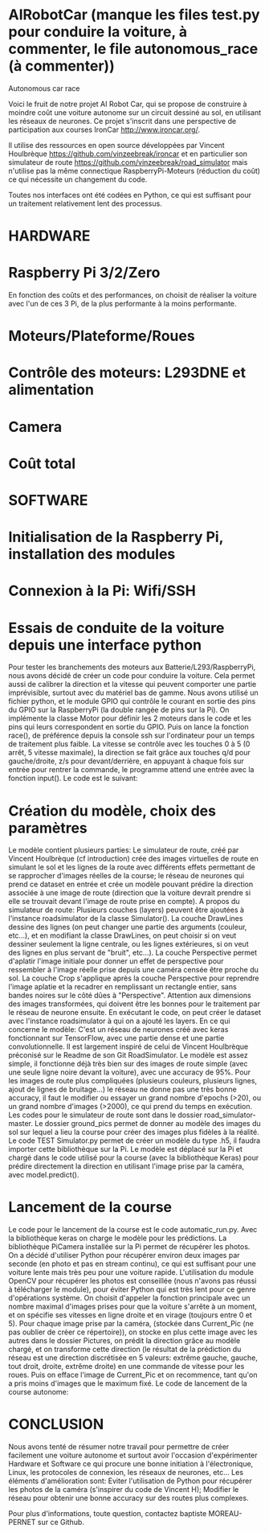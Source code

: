# AIRobotCar (manque les files test.py pour conduire la voiture, à commenter, le file autonomous_race (à commenter))
Autonomous car race


Voici le fruit de notre projet AI Robot Car, qui se propose de construire à moindre coût une voiture autonome sur un circuit dessiné au sol, en utilisant les réseaux de neurones.
Ce projet s'inscrit dans une perspective de participation aux courses IronCar http://www.ironcar.org/.

Il utilise des ressources en open source développées par Vincent Houlbrèque https://github.com/vinzeebreak/ironcar et en particulier son simulateur de route https://github.com/vinzeebreak/road_simulator mais n'utilise pas la même connectique RaspberryPi-Moteurs (réduction du coût) ce qui nécessite un changement du code.

Toutes nos interfaces ont été codées en Python, ce qui est suffisant pour un traitement relativement lent des processus.


# HARDWARE

# Raspberry Pi 3/2/Zero
En fonction des coûts et des performances, on choisit de réaliser la voiture avec l'un de ces 3 Pi, de la plus performante à la moins performante.

# Moteurs/Plateforme/Roues

# Contrôle des moteurs: L293DNE et alimentation

# Camera

# Coût total




# SOFTWARE

# Initialisation de la Raspberry Pi, installation des modules

# Connexion à la Pi: Wifi/SSH

# Essais de conduite de la voiture depuis une interface python
Pour tester les branchements des moteurs aux Batterie/L293/RaspberryPi, nous avons décidé de créer un code pour conduire la voiture. Cela permet aussi de calibrer la direction et la vitesse qui peuvent comporter une partie imprévisible, surtout avec du matériel bas de gamme. Nous avons utilisé un fichier python, et le module GPIO qui contrôle le courant en sortie des pins du GPIO sur la RaspberryPi (la double rangée de pins sur la Pi). On implémente la classe Motor pour définir les 2 moteurs dans le code et les pins qui leurs correspondent en sortie du GPIO. Puis on lance la fonction race(), de préférence depuis la console ssh sur l'ordinateur pour un temps de traitement plus faible. La vitesse se contrôle avec les touches 0 à 5 (0 arrêt, 5 vitesse maximale), la direction se fait grâce aux touches q/d pour gauche/droite, z/s pour devant/derrière, en appuyant à chaque fois sur entrée pour rentrer la commande, le programme attend une entrée avec la fonction input().
Le code est le suivant:


# Création du modèle, choix des paramètres
Le modèle contient plusieurs parties: Le simulateur de route, créé par Vincent Houlbrèque (cf introduction) crée des images virtuelles de route en simulant le sol et les lignes de la route avec différents effets permettant de se rapprocher d'images réelles de la course; le réseau de neurones qui prend ce dataset en entrée et crée un modèle pouvant prédire la direction associée à une image de route (direction que la voiture devrait prendre si elle se trouvait devant l'image de route prise en compte). 
A propos du simulateur de route: Plusieurs couches (layers) peuvent être ajoutées à l'instance roadsimulator de la classe Simulator(). La couche DrawLines dessine des lignes (on peut changer une partie des arguments (couleur, etc...), et en modifiant la classe DrawLines, on peut choisir si on veut dessiner seulement la ligne centrale, ou les lignes extérieures, si on veut des lignes en plus servant de "bruit", etc...).
La couche Perspective permet d'aplatir l'image initiale pour donner un effet de perspective pour ressembler à l'image réelle prise depuis une caméra censée être proche du sol. 
La couche Crop s'applique après la couche Perspective pour reprendre l'image aplatie et la recadrer en remplissant un rectangle entier, sans bandes noires sur le côté dûes à "Perspective". Attention aux dimensions des images transformées, qui doivent être les bonnes pour le traitement par le réseau de neurone ensuite. 
En exécutant le code, on peut créer le dataset avec l'instance roadsimulator à qui on a ajouté les layers.
En ce qui concerne le modèle: C'est un réseau de neurones créé avec keras fonctionnant sur TensorFlow, avec une partie dense et une partie convolutionnelle. Il est largement inspiré de celui de Vincent Houlbrèque préconisé sur le Readme de son Git RoadSimulator. Le modèle est assez simple, il fonctionne déjà très bien sur des images de route simple (avec une seule ligne noire devant la voiture), avec une accuracy de 95%. Pour les images de route plus compliquées (plusieurs couleurs, plusieurs lignes, ajout de lignes de bruitage...) le réseau ne donne pas une très bonne accuracy, il faut le modifier ou essayer un grand nombre d'epochs (>20), ou un grand nombre d'images (>2000), ce qui prend du temps en exécution.
Les codes pour le simulateur de route sont dans le dossier road_simulator-master. Le dossier ground_pics permet de donner au modèle des images du sol sur lequel a lieu la course pour créer des images plus fidèles à la réalité. 
Le code TEST Simulator.py permet de créer un modèle du type .h5, il faudra importer cette bibliothèque sur la Pi. Le modèle est déplacé sur la Pi et chargé dans le code utilisé pour la course (avec la bibliothèque Keras) pour prédire directement la direction en utilisant l'image prise par la caméra, avec model.predict().

# Lancement de la course
Le code pour le lancement de la course est le code automatic_run.py. 
Avec la bibliothèque keras on charge le modèle pour les prédictions. La bibliothèque PiCamera installée sur la Pi permet de récupérer les photos. On a décidé d'utiliser Python pour récupérer environ deux images par seconde (en photo et pas en stream continu), ce qui est suffisant pour une voiture lente mais très peu pour une voiture rapide. L'utilisation du module OpenCV pour récupérer les photos est conseillée (nous n'avons pas réussi à télécharger le module), pour éviter Python qui est très lent pour ce genre d'opérations système. On choisit d'appeler la fonction principale avec un nombre maximal d'images prises pour que la voiture s'arrête à un moment, et on spécifie ses vitesses en ligne droite et en virage (toujours entre 0 et 5). Pour chaque image prise par la caméra, (stockée dans Current_Pic (ne pas oublier de créer ce répertoire)), on stocke en plus cette image avec les autres dans le dossier Pictures, on prédit la direction grâce au modèle chargé, et on transforme cette direction (le résultat de la prédiction du réseau est une direction discrétisée en 5 valeurs: extrême gauche, gauche, tout droit, droite, extrême droite) en une commande de vitesse pour les roues. Puis on efface l'image de Current_Pic et on recommence, tant qu'on a pris moins d'images que le maximum fixé.
Le code de lancement de la course autonome:

# CONCLUSION
Nous avons tenté de résumer notre travail pour permettre de créer facilement une voiture autonome et surtout avoir l'occasion d'expérimenter Hardware et Software ce qui procure une bonne initiation à l'électronique, Linux, les protocoles de connexion, les réseaux de neurones, etc...
Les éléments d'amélioration sont: Eviter l'utilisation de Python pour récupérer les photos de la caméra (s'inspirer du code de Vincent H); Modifier le réseau pour obtenir une bonne accuracy sur des routes plus complexes.

Pour plus d'informations, toute question, contactez baptiste MOREAU-PERNET sur ce Github.

